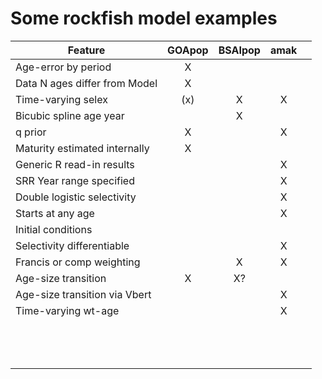 # Some rockfish model examples
| Feature                       | GOApop | BSAIpop | amak |   |
|-------------------------------|:------:|:-------:|:----:|:-:|
| Age-error by period           |    X   |         |      |   |
| Data N ages differ from Model |    X   |         |      |   |
| Time-varying selex            |   (x)  |    X    |   X  |   |
| Bicubic spline age year       |        |    X    |      |   |
| q prior                       |    X   |         |   X  |   |
| Maturity estimated internally |    X   |         |      |   |
| Generic R read-in results     |        |         |   X  |   |
| SRR Year range specified      |        |         |   X  |   |
| Double logistic selectivity   |        |         |   X  |   |
| Starts at any age             |        |         |   X  |   |
| Initial conditions            |        |         |      |   |
| Selectivity differentiable    |        |         |   X  |   |
| Francis or comp weighting     |        |    X    |   X  |   |
| Age-size transition           |   X    |    X?   |      |   |
| Age-size transition via Vbert |        |         |   X  |   |
| Time-varying wt-age           |        |         |   X  |   |
|                               |        |         |      |   |
|                               |        |         |      |   |
|                               |        |         |      |   |
|                               |        |         |      |   |
|                               |        |         |      |   |
|                               |        |         |      |   |
|                               |        |         |      |   |
|                               |        |         |      |   |
|                               |        |         |      |   |
|                               |        |         |      |   |
|                               |        |         |      |   |
|                               |        |         |      |   |
|                               |        |         |      |   |
